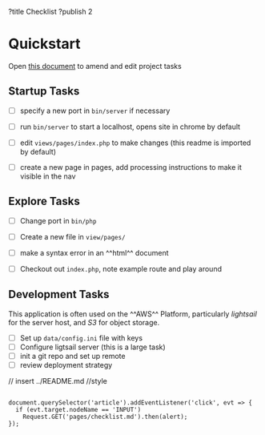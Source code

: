?title Checklist
?publish 2


# Quickstart

Open [this document](${wrapper}?url=${info.path.url}) to amend and edit project tasks

## Startup Tasks

- [ ] specify a new port in `bin/server` if necessary
- [ ] run `bin/server` to start a localhost, opens site in chrome by default
- [ ] edit `views/pages/index.php` to make changes (this readme is imported by default)
- [ ] create a new page in pages, add processing instructions to make it visible in the nav


## Explore Tasks

- [ ] Change port in `bin/php`
- [ ] Create a new file in `view/pages/`
- [ ] make a syntax error in an ^^html^^ document
- [ ] Checkout out `index.php`, note example route and play around


## Development Tasks

This application is often used on the ^^AWS^^ Platform, particularly *lightsail* for the server host, and *S3* for object storage.

- [ ] Set up `data/config.ini` file with keys
- [ ] Configure ligtsail server (this is a large task)
- [ ] init a git repo and set up remote
- [ ] review deployment strategy

// insert ../README.md //style

``` script

document.querySelector('article').addEventListener('click', evt => {
  if (evt.target.nodeName == 'INPUT')
    Request.GET('pages/checklist.md').then(alert);
});

```